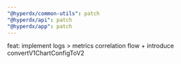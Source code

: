 ```yaml
---
"@hyperdx/common-utils": patch
"@hyperdx/api": patch
"@hyperdx/app": patch
---
```


feat: implement logs > metrics correlation flow + introduce convertV1ChartConfigToV2
